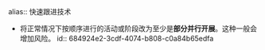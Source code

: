 alias:: 快速跟进技术

- 将正常情况下按顺序进行的活动或阶段改为至少是**部分并行开展**。这种一般会增加风险。
  id:: 684924e2-3cdf-4074-b808-c0a84b65edfa
